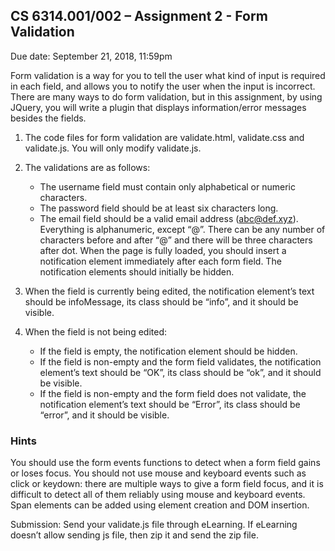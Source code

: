 
## CS 6314.001/002 – Assignment 2 - Form Validation
Due date: September 21, 2018, 11:59pm

Form validation is a way for you to tell the user what kind of input is required in each field, and allows you to notify the user when the input is incorrect. There are many ways to do form validation, but in this assignment, by using JQuery, you will write a plugin that displays information/error messages besides the fields. 

1. The code files for form validation are validate.html, validate.css and validate.js. You will only modify validate.js.

2. The validations are as follows:
   * The username field must contain only alphabetical or numeric characters.
   * The password field should be at least six characters long.
   * The email field should be a valid email address (abc@def.xyz). Everything is alphanumeric, except “@”. There can be any number of characters before and after “@” and there will be three characters after dot. 
When the page is fully loaded, you should insert a <span> notification element immediately after each form field. The notification elements should initially be hidden.

3. When the field is currently being edited, the notification element’s text should be infoMessage, its class should be “info”, and it should be visible.

4. When the field is not being edited:
   * If the field is empty, the notification element should be hidden.
   * If the field is non-empty and the form field validates, the notification element’s text should be “OK”, its class should be “ok”, and it should be visible.
   * If the field is non-empty and the form field does not validate, the notification element’s text should be “Error”, its class should be “error”, and it should be visible.

### Hints
You should use the form events functions to detect when a form field gains or loses focus. You should not use mouse and keyboard events such as click or keydown: there are multiple ways to give a form field focus, and it is difficult to detect all of them reliably using mouse and keyboard events. Span elements can be added using element creation and DOM insertion.


Submission:
Send your validate.js file through eLearning. If eLearning doesn’t allow sending js file, then zip it and send the zip file.
